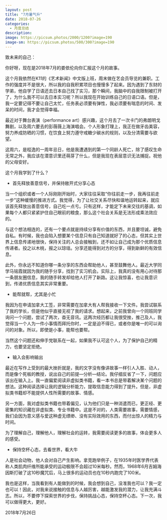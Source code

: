```yaml
---
layout: post
title: "7月暑气升"
date: 2018-07-26
categories:
  - 月度总结
description:
image: https://picsum.photos/2000/1200?image=190
image-sm: https://picsum.photos/500/300?image=190
---
```

致未来的自己：

你好呀，现在是2018年7月的娄依伦向你汇报这个月的故事。

这个月我依然在K11的《艺术新闻》中文版上班，周末做在艺会员导览的兼职。工作的强度并不是很大，所以我的自我积累项目也慢慢多了起来。因为遇到了东财的学弟，他自学了日语还去日本自己找了实习，那个瞬间，我脑中的自我限制被打开了<!--break-->，为什么我不可以去日本实习呢？所以我现在开始训练自己的日语口语。但是，我一定要记得不要让自己太忙，任务表必须要有弹性，我必须要有喘息的时间、发呆的时间，我才会觉得幸福。

最近对于舞台表演（performance art）感兴趣，这个月去了一次卡门的弗朗明戈舞剧，以及周六要去的彭薇薇上海演唱会。个人形象打理上，我正在做牙齿美容，努力养成防晒的习惯，在饮食上努力遵守戒糖少碳水的规则，以及分清需要与欲望。

这周六，是程逸的一周年忌日，他是我遭遇到的第一个同龄人死亡，除了感叹生命无常之外，我应该在潜意识里还萌芽了什么，但是我现在表层意识无法捕捉。祝他的父母安好。

这个月我学到了什么？

<ul>
  <li>首先释放善意信号，并保持敞开式分享心态</li>
</ul>
当一个组织或者一个人际刚刚开始时，大家往往采取“你往前走一步，我再往前走一步”这种缓慢的推进方式。我觉得，为了让社交关系尽快和谐地运转起来，就应该首先释放出善意信号，自己吃一点亏。只有这样，才能定下未来交往的基调，如果每个人都只紧紧护住自己眼前的粮食，那么这个社会关系是无法形成乘法效应的。

与这个想法相连的，还有一个要点就是持续分享有价值的东西，并且要坦诚，避免自私。有时候，我也会陷入想要某个信息只有自己知道就好了的心态，但其实上世界上信息传递地很快，保持关注的人总会接触到，还不如让自己成为那个优质信息传递者。投之以木桃，报之以琼瑶。分享还能得到对方的分享，得到新鲜的有效信息。

此外，你永远不知道你哪一条分享的东西会帮助他人，甚至鼓舞他人。最近大学同学马铭霞就因为我的随手分享，找到了实习机会。实际上，我真的没有用心对待那一条朋友圈信息，我的随手转发却给他人打开了新路。这让我惊喜，也让我意识到，传递优质信息其实非常重要。

<ul>
  <li>能帮就帮，尤其是小忙</li>
</ul>
我因为在申请加拿大工签，非常需要在加拿大有人帮我接收一下文件。我尝试联系了我的学长，但是他似乎直接无视了我的请求。想起来，之前我曾向一个同班同学询问一个问题，尝试了两次，杳无音讯。这两次经历都让我很受挫，推己及人，我觉得当一个人为一件小事情而拜托你时，一定是迫不得已，或者你是唯一的可以询问的对象。所以，即使是小事，能帮也要帮。

当然这个问题还和伸手党联系在一起，如果我不认可这个人，为了保护自己的精力，也要坚定拒绝。

<ul>
  <li>输入会影响输出</li>
</ul>
最近在写作上受到的最大挫折就是，我的文字没有像讲故事一样引人入胜、动人，而是像个死板的教授，说出自己的前提—分析—结论。我仔细反省了一下，问题应该出在输入上。我一直偏爱阅读非虚拟类书籍，看一本书总是带着解决某个问题的想法。这种阅读选择让我的逻辑分析能力，提取信息能力得到了提升。但是，非虚拟类书籍却不能提供人性所需要的故事、情感。

另一方面，我对虚拟类书籍也带着偏见，认为他们只是一种消遣而已，更正经、更密集的知识藏在非虚拟类、专业书籍中。这是不对的，人类需要故事，需要情感，我们会因为意义感与爱这种虚无缥缈、没有实际效用的东西，而付出惊人的精力与时间。

为了理解自己，理解他人，理解社会的运转，我需要阅读更多的故事，体会更多人的感受。

<ul>
  <li>保持空杯心态，去看世界，看大牛</li>
</ul>
人是社会动物，他人会对自己产生影响。拿竞跑举例子，在1935年时医学界代表称人类肌肉纤维所能承受的运动极限不会超过10米每秒。然而，1968年6月吉姆海因斯打破了这10秒魔咒后，马上很多的运动员也在10秒内跑完了100米。

我也是这样，当我看到有人能做到的时候，我会想到自己，没准我也可以？我一定也可以！因此，对我来说接触的信息与人越厉害，越能激发我的潜力，让我充满斗志。所以，不要停下探索世界的步伐，保持挑战心态，保持空杯心态。下一次，我可以做得更大，更好。

2018年7月26日